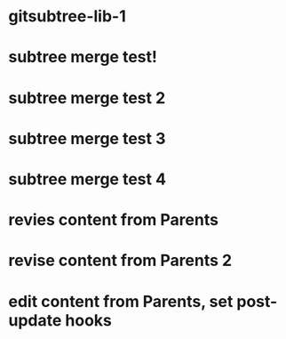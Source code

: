 # gitsubtree-lib-1

# subtree merge test!
# subtree merge test 2
# subtree merge test 3
# subtree merge test 4

# revies content from Parents
# revise content from Parents 2

# edit content from Parents, set post-update hooks
